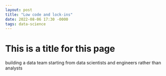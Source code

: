 ```yaml
---
layout: post
title: "Low code and lock-ins" 
date: 2022-08-06 17:30 -0000
tags: data-science
---
```


# This is a title for this page
<!--more-->
building a data team starting from data scientists and engineers rather than analysts 